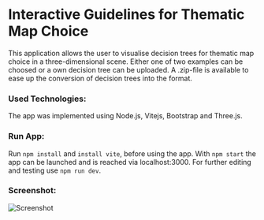 # Interactive Guidelines for Thematic Map Choice

This application allows the user to visualise decision trees for thematic map choice in a three-dimensional scene.
Either one of two examples can be choosed or a own decision tree can be uploaded. A .zip-file is available to ease up the conversion of decision trees into the format.

### Used Technologies:
The app was implemented using Node.js, Vitejs, Bootstrap and Three.js. 

### Run App:
Run `npm install` and `install vite`, before using the app. With `npm start` the app can be launched and is reached via localhost:3000. For further editing and testing use `npm run dev`.

### Screenshot:
![Screenshot](https://user-images.githubusercontent.com/23523075/177552415-b339816f-43c6-461d-8112-80c005e354a8.PNG)
